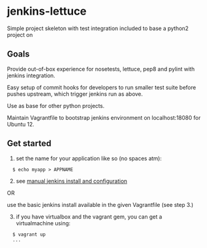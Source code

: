 jenkins-lettuce
===============

Simple project skeleton with test integration included to base a python2 project on

Goals
-----

Provide out-of-box experience for nosetests, lettuce, pep8 and pylint with jenkins integration.

Easy setup of commit hooks for developers to run smaller test suite before pushes upstream, which trigger jenkins run as above.

Use as base for other python projects.

Maintain Vagrantfile to bootstrap jenkins environment on localhost:18080 for Ubuntu 12.

Get started
-----------

1. set the name for your application like so (no spaces atm):

```
  $ echo myapp > APPNAME
```

2. see [manual jenkins install and configuration](vagrant/JENKINS_HOWTO)

OR

use the basic jenkins install available in the given Vagrantfile (see step 3.)


3. if you have virtualbox and the vagrant gem, you can get a virtualmachine using:

```
  $ vagrant up
  ...
```

